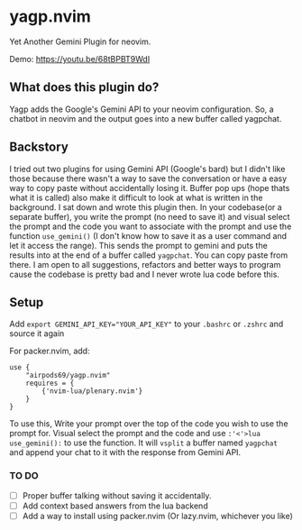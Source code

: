 # yagp.nvim
Yet Another Gemini Plugin for neovim.

Demo: https://youtu.be/68tBPBT9WdI

## What does this plugin do?

Yagp adds the Google's Gemini API to your neovim configuration. So, a chatbot in neovim and the output goes into a new buffer called yagpchat.

## Backstory

I tried out two plugins for using Gemini API (Google's bard) but I didn't like those because there wasn't a way to save the conversation or have a easy way to copy paste without accidentally losing it. Buffer pop ups (hope thats what it is called) also make it difficult to look at what is written in the background.
I sat down and wrote this plugin then. In your codebase(or a separate buffer), you write the prompt (no need to save it) and visual select the prompt and the code you want to associate with the prompt and use the function `use_gemini()` (I don't know how to save it as a user command and let it access the range). This sends the prompt to gemini and puts the results into at the end of a buffer called `yagpchat`. You can copy paste from there.
I am open to all suggestions, refactors and better ways to program cause the codebase is pretty bad and I never wrote lua code before this.


## Setup
Add `export GEMINI_API_KEY="YOUR_API_KEY"` to your `.bashrc` or `.zshrc` and source it again

For packer.nvim, add:
```
use {
    "airpods69/yagp.nvim"
    requires = { 
        {'nvim-lua/plenary.nvim'} 
    }
}
```

To use this, Write your prompt over the top of the code you wish to use the prompt for. Visual select the prompt and the code and use `:'<'>lua use_gemini():` to use the function. It will `vsplit` a buffer named `yagpchat` and append your chat to it with the response from Gemini API.


### TO DO
- [ ] Proper buffer talking without saving it accidentally.
- [ ] Add context based answers from the lua backend
- [ ] Add a way to install using packer.nvim (Or lazy.nvim, whichever you like)
